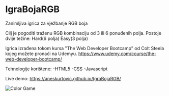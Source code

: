 # IgraBojaRGB
Zanimljiva igrica za vježbanje RGB boja

Cilj je pogoditi traženu RGB kombinaciju od 3 ili 6 ponuđenih polja. 
Postoje dvije težine: Hard(6 polja) Easy(3 polja)

Igrica izrađena tokom kursa "The Web Developer Bootcamp" od Colt Steela kojeg možete pronaći na Udemyu.
https://www.udemy.com/course/the-web-developer-bootcamp/

Tehnologije korištene:
-HTML5
-CSS
-Javascript

Live demo: https://aneskurtovic.github.io/IgraBojaRGB/

![Color Game](https://i.imgur.com/MaVQERD.png)
